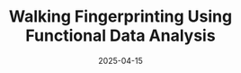 ---
title: "Walking Fingerprinting Using Functional Data Analysis"
date: 2025-04-15
event: "Functional Data Analysis Working Group, Emory University"
links:
  - name: "Slides"
    url: "https://lilykoff.github.io/emory_fnl_data/"
    icon: "monitor"
---